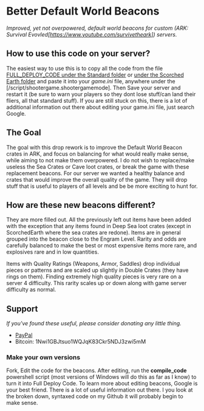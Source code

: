# Better Default World Beacons  

_Improved, yet not overpowered, default world beacons for custom (ARK: Survival Evovled[https://www.youtube.com/survivetheark]) servers._  


## How to use this code on your server?   
The easiest way to use this is to copy all the code from the file [FULL_DEPLOY_CODE under the Standard folder](Standard/FULL_DEPLOY_CODE) or [under the Scorched Earth folder](ScorchedEarth/FULL_DEPLOY_CODE) and paste it into your *game.ini* file, anywhere under the [/script/shootergame.shootergamemode]. Then Save your server and restart it (be sure to warn your players so they dont lose stuff/can land their fliers, all that standard stuff). If you are still stuck on this, there is a lot of additional information out there about editing your game.ini file, just search Google.  

## The Goal  
The goal with this drop rework is to improve the Default World Beacon crates in ARK, and focus on balancing for what would really make sense, while aiming to not make them overpowered. I do not wish to replace/make useless the Sea Crates or Cave loot crates, or break the game with these replacement beacons. For our server we wanted a healthy balance and crates that would improve the overall quality of the game. They will drop stuff that is useful to players of all levels and be be more exciting to hunt for. 

## How are these new beacons different?  
They are more filled out. All the previously left out items have been added with the exception that any items found in Deep Sea loot crates (except in ScorchedEarth where the sea crates are redone). Items are in general grouped into the beacon close to the Engram Level. Rarity and odds are carefully balanced to make the best or most expensive items more rare, and explosives rare and in low quantities.  

Items with Quality Ratings (Weapons, Armor, Saddles) drop individual pieces or patterns and are scaled up slightly in Double Crates (they have rings on them). Finding extremely high quality pieces is very rare on a server 4 difficulty. This rarity scales up or down along with game server difficulty as normal.

## Support  
*If you've found these useful, please consider donating any little thing.*
* [PayPal](https://www.paypal.me/mattearly/)  
* Bitcoin: 1Nwi1GBJtsuo1WQJqK83Ckr5NDJ3zwi5mM  

### Make your own versions  
Fork, Edit the code for the beacons. After editing, run the **compile_code** powershell script (most versions of Windows will do this as far as I know) to turn it into Full Deploy Code. To learn more about editing beacons, Google is your best friend. There is a lot of useful information out there. I you look at the broken down, syntaxed code on my Github it will probably begin to make sense.
